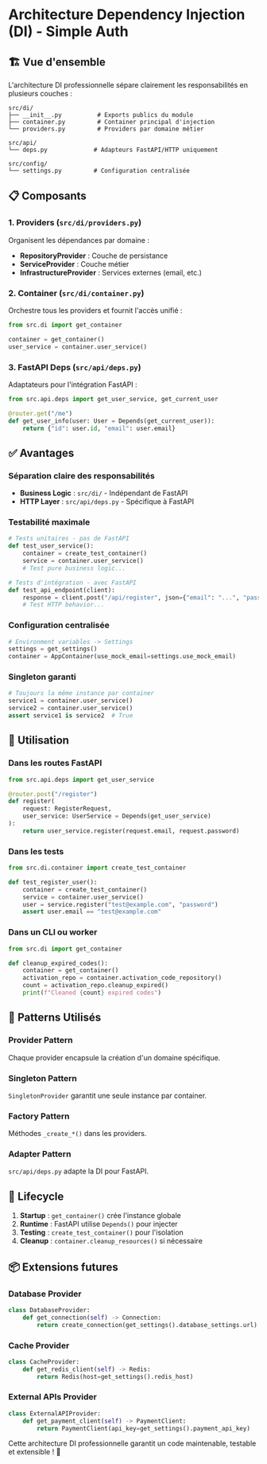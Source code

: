 # Architecture Dependency Injection (DI) - Simple Auth

## 🏗️ Vue d'ensemble

L'architecture DI professionnelle sépare clairement les responsabilités en plusieurs couches :

```
src/di/
├── __init__.py          # Exports publics du module
├── container.py         # Container principal d'injection
└── providers.py         # Providers par domaine métier

src/api/
└── deps.py             # Adapteurs FastAPI/HTTP uniquement

src/config/
└── settings.py         # Configuration centralisée
```

## 📋 Composants

### 1. **Providers** (`src/di/providers.py`)
Organisent les dépendances par domaine :

- **RepositoryProvider** : Couche de persistance
- **ServiceProvider** : Couche métier  
- **InfrastructureProvider** : Services externes (email, etc.)

### 2. **Container** (`src/di/container.py`)
Orchestre tous les providers et fournit l'accès unifié :

```python
from src.di import get_container

container = get_container()
user_service = container.user_service()
```

### 3. **FastAPI Deps** (`src/api/deps.py`)
Adaptateurs pour l'intégration FastAPI :

```python
from src.api.deps import get_user_service, get_current_user

@router.get("/me")
def get_user_info(user: User = Depends(get_current_user)):
    return {"id": user.id, "email": user.email}
```

## ✅ Avantages

### **Séparation claire des responsabilités**
- **Business Logic** : `src/di/` - Indépendant de FastAPI
- **HTTP Layer** : `src/api/deps.py` - Spécifique à FastAPI

### **Testabilité maximale**
```python
# Tests unitaires - pas de FastAPI
def test_user_service():
    container = create_test_container()
    service = container.user_service()
    # Test pure business logic...

# Tests d'intégration - avec FastAPI
def test_api_endpoint(client):
    response = client.post("/api/register", json={"email": "...", "password": "..."})
    # Test HTTP behavior...
```

### **Configuration centralisée**
```python
# Environment variables -> Settings
settings = get_settings()
container = AppContainer(use_mock_email=settings.use_mock_email)
```

### **Singleton garanti**
```python
# Toujours la même instance par container
service1 = container.user_service()
service2 = container.user_service()
assert service1 is service2  # True
```

## 🔧 Utilisation

### **Dans les routes FastAPI**
```python
from src.api.deps import get_user_service

@router.post("/register")
def register(
    request: RegisterRequest,
    user_service: UserService = Depends(get_user_service)
):
    return user_service.register(request.email, request.password)
```

### **Dans les tests**
```python
from src.di.container import create_test_container

def test_register_user():
    container = create_test_container()
    service = container.user_service()
    user = service.register("test@example.com", "password")
    assert user.email == "test@example.com"
```

### **Dans un CLI ou worker**
```python
from src.di import get_container

def cleanup_expired_codes():
    container = get_container()
    activation_repo = container.activation_code_repository()
    count = activation_repo.cleanup_expired()
    print(f"Cleaned {count} expired codes")
```

## 🎯 Patterns Utilisés

### **Provider Pattern**
Chaque provider encapsule la création d'un domaine spécifique.

### **Singleton Pattern**  
`SingletonProvider` garantit une seule instance par container.

### **Factory Pattern**
Méthodes `_create_*()` dans les providers.

### **Adapter Pattern**
`src/api/deps.py` adapte la DI pour FastAPI.

## 🔄 Lifecycle

1. **Startup** : `get_container()` crée l'instance globale
2. **Runtime** : FastAPI utilise `Depends()` pour injecter
3. **Testing** : `create_test_container()` pour l'isolation
4. **Cleanup** : `container.cleanup_resources()` si nécessaire

## 📦 Extensions futures

### **Database Provider**
```python
class DatabaseProvider:
    def get_connection(self) -> Connection:
        return create_connection(get_settings().database_settings.url)
```

### **Cache Provider** 
```python
class CacheProvider:
    def get_redis_client(self) -> Redis:
        return Redis(host=get_settings().redis_host)
```

### **External APIs Provider**
```python
class ExternalAPIProvider:
    def get_payment_client(self) -> PaymentClient:
        return PaymentClient(api_key=get_settings().payment_api_key)
```

Cette architecture DI professionnelle garantit un code maintenable, testable et extensible ! 🚀